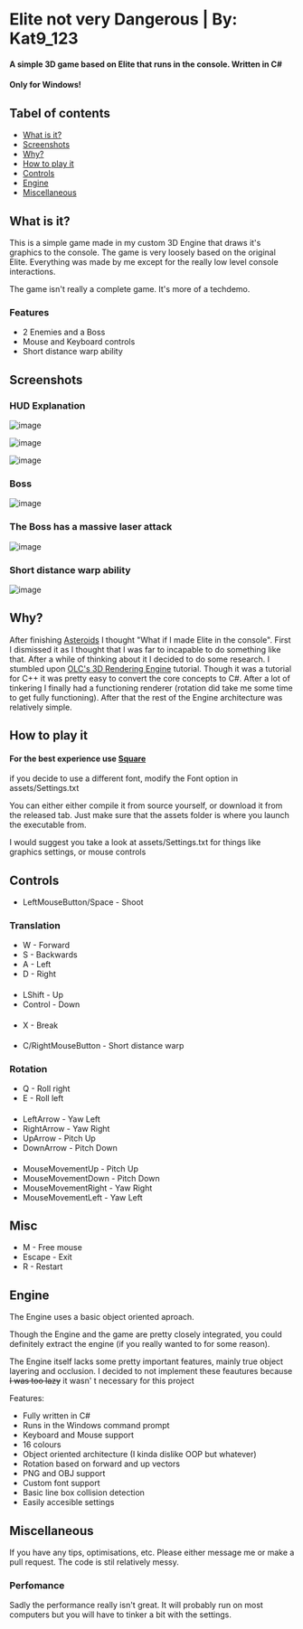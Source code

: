 # Elite not very Dangerous | By: Kat9_123
#### A simple 3D game based on Elite that runs in the console. Written in C#
#### Only for Windows!
## Tabel of contents
- [What is it?](#how-to-play-it)
- [Screenshots](#screenshots)
- [Why?](#why)
- [How to play it](#how-to-play-it)
- [Controls](#controls)
- [Engine](#engine)
- [Miscellaneous](#miscellaneous)


## What is it?
This is a simple game made in my custom 3D Engine that draws it's graphics to the console.
The game is very loosely based on the original Elite. 
Everything was made by me except for the really low level console interactions.

The game isn't really a complete game. It's more of a techdemo.

### Features
- 2 Enemies and a Boss
- Mouse and Keyboard controls
- Short distance warp ability




## Screenshots
### HUD Explanation
![image](https://github.com/Kat9-123/Elite/blob/master/screenshots/HUD.png)

![image](https://github.com/Kat9-123/Elite/blob/master/screenshots/Enemy.png)

![image](https://github.com/Kat9-123/Elite/blob/master/screenshots/Planets.png)

### Boss
![image](https://github.com/Kat9-123/Elite/blob/master/screenshots/Boss.png)

### The Boss has a massive laser attack
![image](https://github.com/Kat9-123/Elite/blob/master/screenshots/BossLaser.png)

### Short distance warp ability
![image](https://github.com/Kat9-123/Elite/blob/master/screenshots/Warp.png)

## Why?
After finishing <a href="https://github.com/Kat9-123/Asteroids">Asteroids</a> 
I thought "What if I made Elite in the console". First I dismissed it as I thought
that I was far to incapable to do something like that. After a while of thinking about it I decided
to do some research. I stumbled upon 
<a href="https://www.youtube.com/watch?v=ih20l3pJoeU">OLC's 3D Rendering Engine</a> tutorial. Though
it was a tutorial for C++ it was pretty easy to convert the core concepts to C#. After a lot of 
tinkering I finally had a functioning renderer (rotation did take me some time to get fully functioning).
After that the rest of the Engine architecture was relatively simple.



## How to play it
#### For the best experience use <a href="https://strlen.com/square/">Square</a>
if you decide to use a different font, modify the Font option in assets/Settings.txt


You can either either compile it from source yourself, or download it from the released tab.
Just make sure that the assets folder is where you launch the executable from.

I would suggest you take a look at assets/Settings.txt for things like graphics settings,
or mouse controls



## Controls
- LeftMouseButton/Space - Shoot


### Translation
- W - Forward
- S - Backwards
- A - Left
- D - Right
####
- LShift - Up
- Control - Down
####
- X - Break
####
- C/RightMouseButton - Short distance warp



### Rotation
- Q - Roll right
- E - Roll left
####

- LeftArrow - Yaw Left
- RightArrow - Yaw Right
- UpArrow - Pitch Up
- DownArrow - Pitch Down
####
- MouseMovementUp - Pitch Up
- MouseMovementDown - Pitch Down
- MouseMovementRight - Yaw Right
- MouseMovementLeft - Yaw Left

## Misc
- M - Free mouse
- Escape - Exit
- R - Restart




## Engine
The Engine uses a basic object oriented aproach.

Though the Engine and the game are pretty closely integrated, you could definitely extract the engine
(if you really wanted to for some reason). 

The Engine itself lacks some pretty important features,
mainly true object layering and occlusion. I decided to not implement these feautures because
<s>I was too lazy</s> it wasn' t necessary for this project

Features:
- Fully written in C#
- Runs in the Windows command prompt
- Keyboard and Mouse support
- 16 colours
- Object oriented architecture (I kinda dislike OOP but whatever)
- Rotation based on forward and up vectors
- PNG and OBJ support
- Custom font support
- Basic line box collision detection
- Easily accesible settings





## Miscellaneous
If you have any tips, optimisations, etc. Please either message me or make a pull request.
The code is stil relatively messy.

### Perfomance
Sadly the performance really isn't great. It will probably run on most computers
but you will have to tinker a bit with the settings.
